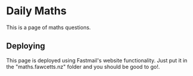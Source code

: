 # Daily Maths

This is a page of maths questions.

## Deploying

This page is deployed using Fastmail's website functionality. Just put it in the "maths.fawcetts.nz" folder and you should be good to go!.
